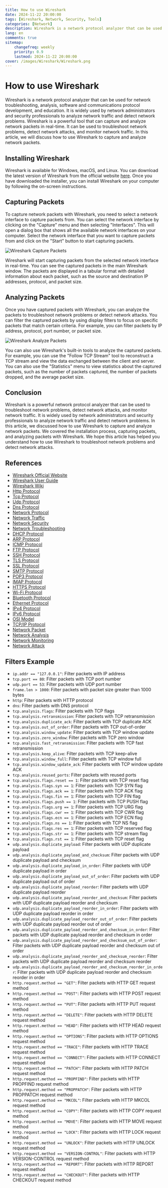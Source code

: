 ```yaml
---
title: How to use Wireshark
date: 2024-11-22 20:00:00
tags: [Wireshark, Network, Security, Tools]
categories: [Network]
description: Wireshark is a network protocol analyzer that can be used for network troubleshooting, analysis, software and communications protocol development, and education.
lang: en
comments: true
sitemap: 
    changefreq: weekly
    priority: 0.9
    lastmod: 2024-11-22 20:00:00
cover: /images/Wireshark/Wireshark.png
---
```


# How to use Wireshark

Wireshark is a network protocol analyzer that can be used for network troubleshooting, analysis, software and communications protocol development, and education. It is widely used by network administrators and security professionals to analyze network traffic and detect network problems. Wireshark is a powerful tool that can capture and analyze network packets in real-time. It can be used to troubleshoot network problems, detect network attacks, and monitor network traffic. In this article, we will discuss how to use Wireshark to capture and analyze network packets.

## Installing Wireshark

Wireshark is available for Windows, macOS, and Linux. You can download the latest version of Wireshark from the official website [here](https://www.wireshark.org/download.html). Once you have downloaded the installer, you can install Wireshark on your computer by following the on-screen instructions.

## Capturing Packets

To capture network packets with Wireshark, you need to select a network interface to capture packets from. You can select the network interface by clicking on the "Capture" menu and then selecting "Interfaces". This will open a dialog box that shows all the available network interfaces on your computer. Select the network interface that you want to capture packets from and click on the "Start" button to start capturing packets.

![Wireshark Capture Packets](/images/Wireshark/Wireshark-Capture-Packets.png)

Wireshark will start capturing packets from the selected network interface in real-time. You can see the captured packets in the main Wireshark window. The packets are displayed in a tabular format with detailed information about each packet, such as the source and destination IP addresses, protocol, and packet size.

## Analyzing Packets

Once you have captured packets with Wireshark, you can analyze the packets to troubleshoot network problems or detect network attacks. You can filter the captured packets by using display filters to focus on specific packets that match certain criteria. For example, you can filter packets by IP address, protocol, port number, or packet size.

![Wireshark Analyze Packets](/images/Wireshark/Wireshark-Analyze-Packets.png)

You can also use Wireshark's built-in tools to analyze the captured packets. For example, you can use the "Follow TCP Stream" tool to reconstruct a TCP stream and view the data exchanged between the client and server. You can also use the "Statistics" menu to view statistics about the captured packets, such as the number of packets captured, the number of packets dropped, and the average packet size.

## Conclusion

Wireshark is a powerful network protocol analyzer that can be used to troubleshoot network problems, detect network attacks, and monitor network traffic. It is widely used by network administrators and security professionals to analyze network traffic and detect network problems. In this article, we discussed how to use Wireshark to capture and analyze network packets. We covered the installation process, capturing packets, and analyzing packets with Wireshark. We hope this article has helped you understand how to use Wireshark to troubleshoot network problems and detect network attacks.

## References

- [Wireshark Official Website](https://www.wireshark.org/)
- [Wireshark User Guide](https://www.wireshark.org/docs/wsug_html_chunked/)
- [Wireshark Wiki](https://wiki.wireshark.org/)
- [Http Protocol](https://en.wikipedia.org/wiki/Hypertext_Transfer_Protocol)
- [Tcp Protocol](https://en.wikipedia.org/wiki/Transmission_Control_Protocol)
- [Udp Protocol](https://en.wikipedia.org/wiki/User_Datagram_Protocol)
- [Dns Protocol](https://en.wikipedia.org/wiki/Domain_Name_System)
- [Network Protocol](https://en.wikipedia.org/wiki/Network_protocol)
- [Network Traffic](https://en.wikipedia.org/wiki/Network_traffic)
- [Network Security](https://en.wikipedia.org/wiki/Network_security)
- [Network Troubleshooting](https://en.wikipedia.org/wiki/Network_troubleshooting)
- [DHCP Protocol](https://en.wikipedia.org/wiki/Dynamic_Host_Configuration_Protocol)
- [ARP Protocol](https://en.wikipedia.org/wiki/Address_Resolution_Protocol)
- [ICMP Protocol](https://en.wikipedia.org/wiki/Internet_Control_Message_Protocol)
- [FTP Protocol](https://en.wikipedia.org/wiki/File_Transfer_Protocol)
- [SSH Protocol](https://en.wikipedia.org/wiki/Secure_Shell)
- [TLS Protocol](https://en.wikipedia.org/wiki/Transport_Layer_Security)
- [SSL Protocol](https://en.wikipedia.org/wiki/Secure_Sockets_Layer)
- [SMTP Protocol](https://en.wikipedia.org/wiki/Simple_Mail_Transfer_Protocol)
- [POP3 Protocol](https://en.wikipedia.org/wiki/Post_Office_Protocol)
- [IMAP Protocol](https://en.wikipedia.org/wiki/Internet_Message_Access_Protocol)
- [HTTPS Protocol](https://en.wikipedia.org/wiki/HTTPS)
- [Wi-Fi Protocol](https://en.wikipedia.org/wiki/Wi-Fi)
- [Bluetooth Protocol](https://en.wikipedia.org/wiki/Bluetooth)
- [Ethernet Protocol](https://en.wikipedia.org/wiki/Ethernet)
- [IPv4 Protocol](https://en.wikipedia.org/wiki/IPv4)
- [IPv6 Protocol](https://en.wikipedia.org/wiki/IPv6)
- [OSI Model](https://en.wikipedia.org/wiki/OSI_model)
- [TCP/IP Protocol](https://en.wikipedia.org/wiki/Internet_protocol_suite)
- [Network Packet](https://en.wikipedia.org/wiki/Network_packet)
- [Network Analysis](https://en.wikipedia.org/wiki/Network_traffic_analysis)
- [Network Monitoring](https://en.wikipedia.org/wiki/Network_monitoring)
- [Network Attack](https://en.wikipedia.org/wiki/Network_attack)

## Filters Example

- `ip.addr == "127.0.0.1"`: Filter packets with IP address
- `tcp.port == 80`: Filter packets with TCP port number
- `udp.port == 53`: Filter packets with UDP port number
- `frame.len > 1000`: Filter packets with packet size greater than 1000 bytes
- `http`: Filter packets with HTTP protocol
- `dns`: Filter packets with DNS protocol
- `tcp.analysis.flags`: Filter packets with TCP flags
- `tcp.analysis.retransmission`: Filter packets with TCP retransmission
- `tcp.analysis.duplicate_ack`: Filter packets with TCP duplicate ACK
- `tcp.analysis.out_of_order`: Filter packets with TCP out-of-order
- `tcp.analysis.window_update`: Filter packets with TCP window update
- `tcp.analysis.zero_window`: Filter packets with TCP zero window
- `tcp.analysis.fast_retransmission`: Filter packets with TCP fast retransmission
- `tcp.analysis.keep_alive`: Filter packets with TCP keep-alive
- `tcp.analysis.window_full`: Filter packets with TCP window full
- `tcp.analysis.window_update_ack`: Filter packets with TCP window update ACK
- `tcp.analysis.reused_ports`: Filter packets with reused ports
- `tcp.analysis.flags.reset == 1`: Filter packets with TCP reset flag
- `tcp.analysis.flags.syn == 1`: Filter packets with TCP SYN flag
- `tcp.analysis.flags.ack == 1`: Filter packets with TCP ACK flag
- `tcp.analysis.flags.fin == 1`: Filter packets with TCP FIN flag
- `tcp.analysis.flags.push == 1`: Filter packets with TCP PUSH flag
- `tcp.analysis.flags.urg == 1`: Filter packets with TCP URG flag
- `tcp.analysis.flags.cwr == 1`: Filter packets with TCP CWR flag
- `tcp.analysis.flags.ecn == 1`: Filter packets with TCP ECN flag
- `tcp.analysis.flags.ns == 1`: Filter packets with TCP NS flag
- `tcp.analysis.flags.res == 1`: Filter packets with TCP reserved flag
- `tcp.analysis.flags.str == 1`: Filter packets with TCP stream flag
- `tcp.analysis.flags.rst == 1`: Filter packets with TCP reset flag
- `udp.analysis.duplicate_payload`: Filter packets with UDP duplicate payload
- `udp.analysis.duplicate_payload_and_checksum`: Filter packets with UDP duplicate payload and checksum
- `udp.analysis.duplicate_payload_in_order`: Filter packets with UDP duplicate payload in order
- `udp.analysis.duplicate_payload_out_of_order`: Filter packets with UDP duplicate payload out of order
- `udp.analysis.duplicate_payload_reorder`: Filter packets with UDP duplicate payload reorder
- `udp.analysis.duplicate_payload_reorder_and_checksum`: Filter packets with UDP duplicate payload reorder and checksum
- `udp.analysis.duplicate_payload_reorder_in_order`: Filter packets with UDP duplicate payload reorder in order
- `udp.analysis.duplicate_payload_reorder_out_of_order`: Filter packets with UDP duplicate payload reorder out of order
- `udp.analysis.duplicate_payload_reorder_and_checksum_in_order`: Filter packets with UDP duplicate payload reorder and checksum in order
- `udp.analysis.duplicate_payload_reorder_and_checksum_out_of_order`: Filter packets with UDP duplicate payload reorder and checksum out of order
- `udp.analysis.duplicate_payload_reorder_and_checksum_reorder`: Filter packets with UDP duplicate payload reorder and checksum reorder
- `udp.analysis.duplicate_payload_reorder_and_checksum_reorder_in_order`: Filter packets with UDP duplicate payload reorder and checksum reorder in order
- `http.request.method == "GET"`: Filter packets with HTTP GET request method
- `http.request.method == "POST"`: Filter packets with HTTP POST request method
- `http.request.method == "PUT"`: Filter packets with HTTP PUT request method
- `http.request.method == "DELETE"`: Filter packets with HTTP DELETE request method
- `http.request.method == "HEAD"`: Filter packets with HTTP HEAD request method
- `http.request.method == "OPTIONS"`: Filter packets with HTTP OPTIONS request method
- `http.request.method == "TRACE"`: Filter packets with HTTP TRACE request method
- `http.request.method == "CONNECT"`: Filter packets with HTTP CONNECT request method
- `http.request.method == "PATCH"`: Filter packets with HTTP PATCH request method
- `http.request.method == "PROPFIND"`: Filter packets with HTTP PROPFIND request method
- `http.request.method == "PROPPATCH"`: Filter packets with HTTP PROPPATCH request method
- `http.request.method == "MKCOL"`: Filter packets with HTTP MKCOL request method
- `http.request.method == "COPY"`: Filter packets with HTTP COPY request method
- `http.request.method == "MOVE"`: Filter packets with HTTP MOVE request method
- `http.request.method == "LOCK"`: Filter packets with HTTP LOCK request method
- `http.request.method == "UNLOCK"`: Filter packets with HTTP UNLOCK request method
- `http.request.method == "VERSION-CONTROL"`: Filter packets with HTTP VERSION-CONTROL request method
- `http.request.method == "REPORT"`: Filter packets with HTTP REPORT request method
- `http.request.method == "CHECKOUT"`: Filter packets with HTTP CHECKOUT request method